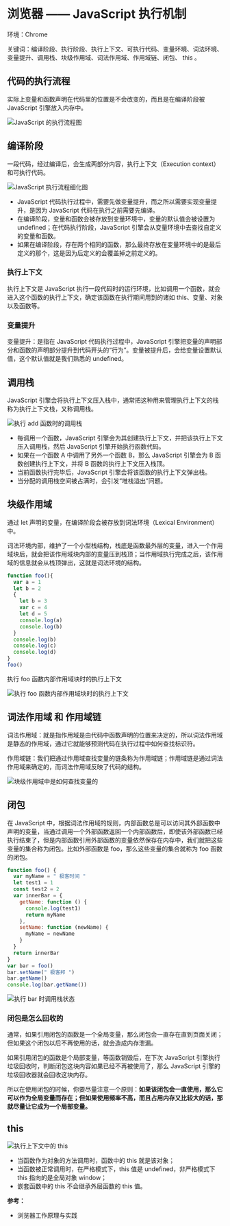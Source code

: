 # 浏览器 —— JavaScript 执行机制

环境：Chrome

关键词：编译阶段、执行阶段、执行上下文、可执行代码、变量环境、词法环境、变量提升、调用栈、块级作用域、词法作用域、作用域链、闭包、 this 。

## 代码的执行流程

实际上变量和函数声明在代码里的位置是不会改变的，而且是在编译阶段被 JavaScript 引擎放入内存中。

![JavaScript 的执行流程图](http://storage.icyc.cc/p/20211106/rc-upload-1636197950530-2.png)

## 编译阶段

一段代码，经过编译后，会生成两部分内容，执行上下文（Execution context）和可执行代码。

![JavaScript 执行流程细化图](http://storage.icyc.cc/p/20211106/rc-upload-1636197950530-5.png)

* JavaScript 代码执行过程中，需要先做变量提升，而之所以需要实现变量提升，是因为 JavaScript 代码在执行之前需要先编译。
* 在编译阶段，变量和函数会被存放到变量环境中，变量的默认值会被设置为 undefined；在代码执行阶段，JavaScript 引擎会从变量环境中去查找自定义的变量和函数。
* 如果在编译阶段，存在两个相同的函数，那么最终存放在变量环境中的是最后定义的那个，这是因为后定义的会覆盖掉之前定义的。

### 执行上下文

执行上下文是 JavaScript 执行一段代码时的运行环境，比如调用一个函数，就会进入这个函数的执行上下文，确定该函数在执行期间用到的诸如 this、变量、对象以及函数等。

### 变量提升

变量提升：是指在 JavaScript 代码执行过程中，JavaScript 引擎把变量的声明部分和函数的声明部分提升到代码开头的“行为”。变量被提升后，会给变量设置默认值，这个默认值就是我们熟悉的 undefined。

## 调用栈

JavaScript 引擎会将执行上下文压入栈中，通常把这种用来管理执行上下文的栈称为执行上下文栈，又称调用栈。

![执行 add 函数时的调用栈](http://storage.icyc.cc/p/20211107/rc-upload-1636197950530-8.png)

* 每调用一个函数，JavaScript 引擎会为其创建执行上下文，并把该执行上下文压入调用栈，然后 JavaScript 引擎开始执行函数代码。
* 如果在一个函数 A 中调用了另外一个函数 B，那么 JavaScript 引擎会为 B 函数创建执行上下文，并将 B 函数的执行上下文压入栈顶。
* 当前函数执行完毕后，JavaScript 引擎会将该函数的执行上下文弹出栈。
* 当分配的调用栈空间被占满时，会引发“堆栈溢出”问题。

## 块级作用域

通过 let 声明的变量，在编译阶段会被存放到词法环境（Lexical Environment）中。

词法环境内部，维护了一个小型栈结构，栈底是函数最外层的变量，进入一个作用域块后，就会把该作用域块内部的变量压到栈顶；当作用域执行完成之后，该作用域的信息就会从栈顶弹出，这就是词法环境的结构。

```js
function foo(){
  var a = 1
  let b = 2
  {
    let b = 3
    var c = 4
    let d = 5
    console.log(a)
    console.log(b)
  }
  console.log(b) 
  console.log(c)
  console.log(d)
}   
foo()
```

执行 foo 函数内部作用域块时的执行上下文

![执行 foo 函数内部作用域块时的执行上下文](http://storage.icyc.cc/p/20211107/rc-upload-1636197950530-11.png)

## 词法作用域 和 作用域链

词法作用域：就是指作用域是由代码中函数声明的位置来决定的，所以词法作用域是静态的作用域，通过它就能够预测代码在执行过程中如何查找标识符。

作用域链：我们把通过作用域查找变量的链条称为作用域链；作用域链是通过词法作用域来确定的，而词法作用域反映了代码的结构。

![块级作用域中是如何查找变量的](http://storage.icyc.cc/p/20211107/rc-upload-1636197950530-14.png)

## 闭包

在 JavaScript 中，根据词法作用域的规则，内部函数总是可以访问其外部函数中声明的变量，当通过调用一个外部函数返回一个内部函数后，即使该外部函数已经执行结束了，但是内部函数引用外部函数的变量依然保存在内存中，我们就把这些变量的集合称为闭包。比如外部函数是 foo，那么这些变量的集合就称为 foo 函数的闭包。

```js
function foo() {
  var myName = " 极客时间 "
  let test1 = 1
  const test2 = 2
  var innerBar = {
    getName: function () {
      console.log(test1)
      return myName
    },
    setName: function (newName) {
      myName = newName
    }
  }
  return innerBar
}
var bar = foo()
bar.setName(" 极客邦 ")
bar.getName()
console.log(bar.getName())
```

![执行 bar 时调用栈状态](http://storage.icyc.cc/p/20211108/rc-upload-1636197950530-17.png)

### 闭包是怎么回收的

通常，如果引用闭包的函数是一个全局变量，那么闭包会一直存在直到页面关闭；但如果这个闭包以后不再使用的话，就会造成内存泄漏。

如果引用闭包的函数是个局部变量，等函数销毁后，在下次 JavaScript 引擎执行垃圾回收时，判断闭包这块内容如果已经不再被使用了，那么 JavaScript 引擎的垃圾回收器就会回收这块内存。

所以在使用闭包的时候，你要尽量注意一个原则：**如果该闭包会一直使用，那么它可以作为全局变量而存在；但如果使用频率不高，而且占用内存又比较大的话，那就尽量让它成为一个局部变量。**

## this

![执行上下文中的 this](http://storage.icyc.cc/p/20211108/rc-upload-1636197950530-20.png)

* 当函数作为对象的方法调用时，函数中的 this 就是该对象；
* 当函数被正常调用时，在严格模式下，this 值是 undefined，非严格模式下 this 指向的是全局对象 window；
* 嵌套函数中的 this 不会继承外层函数的 this 值。

**参考：**

* 浏览器工作原理与实践
